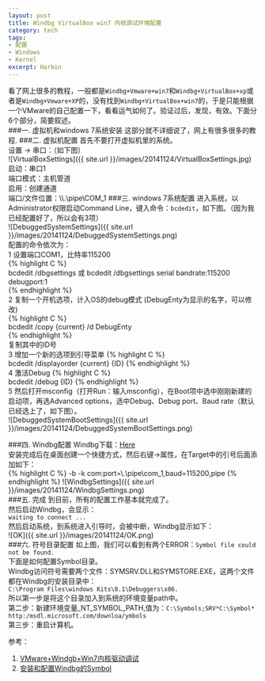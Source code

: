 ```yaml
---
layout: post
title: Windbg VirtualBox win7 内核调试环境配置
category: tech
tags:
- 配置
- Windows
- Kernel
excerpt: Harbin
---
```


看了网上很多的教程，一般都是`Windbg+Vmware+win7`和`Windbg+VirtualBox+xp`或者是`Windbg+Vmware+XP`的，没有找到`Windbg+VirtualBox+win7`的，于是只能根据一个VMware的自己配置一下，看看运气如何了。验证过后，发现，有效。下面分6个部分，简要叙述。    
###一. 虚拟机和windows 7系统安装
这部分就不详细说了，网上有很多很多的教程.
###二. 虚拟机配置
首先不要打开虚拟机里的系统。     
设置 -> 串口：（如下图）    
![VirtualBoxSettings]({{ site.url }}/images/20141124/VirtualBoxSettings.jpg)    
启动：串口1    
端口模式：主机管道    
启用：创建通道    
端口/文件位置：\\\\.\pipe\COM_1
###三. windows 7系统配置
进入系统，以Administrator权限启动Command Line，键入命令：`bcdedit`，如下图。（因为我已经配置好了，所以会有3项）    
![DebuggedSystemSettings]({{ site.url }}/images/20141124/DebuggedSystemSettings.png)    
配置的命令依次为：    
1 设置端口COM1，比特率115200  
{% highlight C %}  
bcdedit /dbgsettings 或 bcdedit /dbgsettings serial bandrate:115200 debugport:1    
{% endhighlight %}    
2 复制一个开机选项，计入OS的debug模式 (DebugEnty为显示的名字，可以修改)   
{% highlight C %}  
bcdedit /copy {current} /d DebugEnty    
{% endhighlight %}     
复制其中的ID号     
3 增加一个新的选项到引导菜单
{% highlight C %}  
bcdedit /displayorder {current} {ID} 
{% endhighlight %}     
4 激活Debug
{% highlight C %}  
bcdedit /debug {ID}
{% endhighlight %}     
5 然后打开msconfig（打开Run：输入msconfig），在Boot项中选中刚刚新建的启动项，再选Advanced options，选中Debug、Debug port、Baud rate（默认已经选上了，如下图）。    
![DebuggedSystemBootSettings]({{ site.url }}/images/20141124/DebuggedSystemBootSettings.png)        

###四. Windbg配置
Windbg下载：[Here](http://www.windbg.org/)    
安装完成后在桌面创建一个快捷方式，然后右键->属性，在Target中的引号后面添加如下：    
{% highlight C %}
-b -k com:port=\\.\pipe\com_1,baud=115200,pipe
{% endhighlight %}
![WindbgSettings]({{ site.url }}/images/20141124/WindbgSettings.png)    
###五. 完成
到目前，所有的配置工作基本就完成了。    
然后启动Windbg，会显示：    
`waiting to connect ...`    
然后启动系统，到系统进入引导时，会被中断，Windbg显示如下：    
![OK]({{ site.url }}/images/20141124/OK.png)      
###六. 符号目录配置
如上图，我们可以看到有两个ERROR：`Symbol file could not be found.`    
下面是如何配置Symbol目录。    
Windbg访问符号需要两个文件：SYMSRV.DLL和SYMSTORE.EXE，这两个文件都在Windbg的安装目录中：    
`C:\Program Files\windows Kits\8.1\Debuggers\x86.`       
所以第一步是将这个目录加入到系统的环境变量path中。    
第二步：新建环境变量_NT_SYMBOL_PATH,值为：`C:\Symbols;SRV*C:\Symbol* http:/msdl.microsoft.com/downloa/ymbols `   
第三步：重启计算机。

参考：    
1. [VMware+Windgb+Win7内核驱动调试](http://yexin218.iteye.com/blog/545187)     
2. [安装和配置Windbg的Symbol](blog.csdn.net/whatday/article/details/7290164)